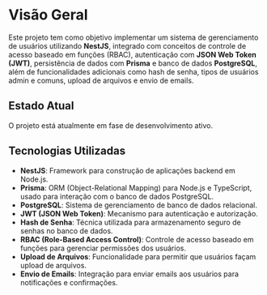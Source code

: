 # Visão Geral

Este projeto tem como objetivo implementar um sistema de gerenciamento de usuários utilizando **NestJS**, integrado com conceitos de controle de acesso baseado em funções (RBAC), autenticação com **JSON Web Token (JWT)**, persistência de dados com **Prisma** e banco de dados **PostgreSQL**, além de funcionalidades adicionais como hash de senha, tipos de usuários admin e comuns, upload de arquivos e envio de emails.

## Estado Atual

O projeto está atualmente em fase de desenvolvimento ativo.

## Tecnologias Utilizadas

- **NestJS**: Framework para construção de aplicações backend em Node.js.
- **Prisma**: ORM (Object-Relational Mapping) para Node.js e TypeScript, usado para interação com o banco de dados PostgreSQL.
- **PostgreSQL**: Sistema de gerenciamento de banco de dados relacional.
- **JWT (JSON Web Token)**: Mecanismo para autenticação e autorização.
- **Hash de Senha**: Técnica utilizada para armazenamento seguro de senhas no banco de dados.
- **RBAC (Role-Based Access Control)**: Controle de acesso baseado em funções para gerenciar permissões dos usuários.
- **Upload de Arquivos**: Funcionalidade para permitir que usuários façam upload de arquivos.
- **Envio de Emails**: Integração para enviar emails aos usuários para notificações e confirmações.
